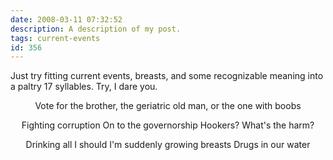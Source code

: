 ```yaml
---
date: 2008-03-11 07:32:52
description: A description of my post.
tags: current-events
id: 356
---
```

Just try fitting current events, breasts, and some recognizable meaning into a paltry 17 syllables.  Try, I dare you.
<!--more-->
<center>
Vote for the brother,
the geriatric old man,
or the one with boobs

Fighting corruption
On to the governorship
Hookers?  What's the harm?

Drinking all I should
I'm suddenly growing breasts
Drugs in our water
</center>